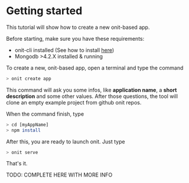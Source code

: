 # Getting started

This tutorial will show how to create a new onit-based app.

Before starting, make sure you have these requirements:

- onit-cli installed (See how to install [here](MAIN-md))
- Mongodb >4.2.X installed & running

To create a new, onit-based app, open a terminal and type the command

```sh
> onit create app
```

This command will ask you some infos, like **application name**, a **short description** and some other values. After those questions, the tool will clone an empty example project from github onit repos.

When the command finish, type

```sh
> cd [myAppName]
> npm install
```

After this, you are ready to launch onit. Just type

```sh
> onit serve
```

That's it.

TODO: COMPLETE HERE WITH MORE INFO
